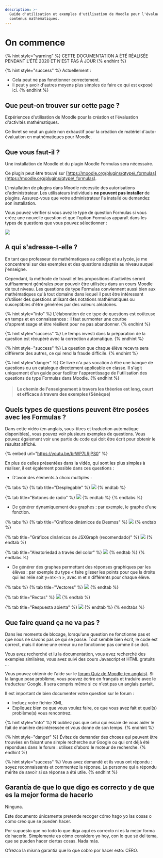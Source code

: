 ```yaml
---
description: >-
  Guide d'utilisation et exemples d'utilisation de Moodle pour l'évaluation de
  contenus mathématiques.
---
```


# On commence



{% hint style="warning" %}
CETTE DOCUMENTATION A ÉTÉ RÉALISÉE PENDANT L'ÉTÉ 2020 ET N'EST PAS À JOUR
{% endhint %}

{% hint style="success" %}
Actuellement :

* Cela peut ne pas fonctionner correctement.
* Il peut y avoir d'autres moyens plus simples de faire ce qui est exposé ici.
{% endhint %}

## Que peut-on trouver sur cette page ?

Expériences d'utilisation de Moodle pour la création et l'évaluation d'activités mathématiques.

Ce livret se veut un guide non exhaustif pour la création de matériel d'auto-évaluation en mathématiques pour Moodle.

## Que vous faut-il ?

Une installation de Moodle et du plugin Moodle Formulas sera nécessaire.

Ce plugin peut être trouvé sur [https://moodle.org/plugins/qtype\_formulas](https://moodle.org/plugins/qtype\_formulas).

L'installation de plugins dans Moodle nécessite des autorisations d'administrateur. Les utilisateurs individuels **ne peuvent pas installer** de plugins. Assurez-vous que votre administrateur l'a installé ou demandez son installation.

Vous pouvez vérifier si vous avez le type de question Formulas si vous créez une nouvelle question et que l'option Formulas apparaît dans les types de questions que vous pouvez sélectionner :

![](.gitbook/assets/pantallaconpregunta.png)

## A qui s'adresse-t-elle ?

En tant que professeur de mathématiques au collège et au lycée, je me concentrerai sur des exemples et des questions adaptés au niveau auquel j'enseigne.

Cependant, la méthode de travail et les propositions d'activités seront suffisamment générales pour pouvoir être utilisées dans un cours Moodle de tout niveau. Les questions de type Formulas conviennent aussi bien aux mathématiques qu'à tout domaine dans lequel il peut être intéressant d'utiliser des questions utilisant des notations mathématiques ou susceptibles d'être générées par des valeurs aléatoires.

{% hint style="info" %}
L'élaboration de ce type de questions est coûteuse en temps et en connaissances : il faut surmonter une courbe d'apprentissage et être résilient pour ne pas abandonner.
{% endhint %}

{% hint style="success" %}
Le temps investi dans la préparation de la question est récupéré avec la correction automatique.
{% endhint %}

{% hint style="success" %}
La question que chaque élève recevra sera différente des autres, ce qui rend la fraude difficile.
{% endhint %}

{% hint style="danger" %}
Ce livre n'a pas vocation à être une banque de questions ou un catalogue directement applicable en classe. Il s'agit uniquement d'un guide pour faciliter l'apprentissage de l'utilisation des questions de type Formulas dans Moodle.
{% endhint %}

> #### Le chemin de l'enseignement à travers les théories est long,  court et efficace à travers des exemples (Sénèque)

## Quels types de questions peuvent être posées avec les Formulas ?

Dans cette vidéo (en anglais, sous-titres et traduction automatique disponibles), vous pouvez voir plusieurs exemples de questions. Vous pouvez également voir une partie du code qui doit être écrit pour obtenir le résultat affiché.

{% embed url="https://youtu.be/brWP7LRjPS0" %}

En plus de celles présentées dans la vidéo, qui sont les plus simples à réaliser, il est également possible dans ces questions :

* D'avoir des éléments à choix multiples :

{% tabs %}
{% tab title="Desplegable" %}
![](<.gitbook/assets/image (28).png>)
{% endtab %}

{% tab title="Botones de radio" %}
![](<.gitbook/assets/image (4).png>)
{% endtab %}
{% endtabs %}

* De générer dynamiquement des graphes : par exemple, le graphe d'une fonction.

{% tabs %}
{% tab title="Gráficos dinámicos de Desmos" %}
![](<.gitbook/assets/image (11).png>)
{% endtab %}

{% tab title="Gráficos dinámicos de JSXGraph (recomendado)" %}
![](<.gitbook/assets/image (24).png>)
{% endtab %}

{% tab title="Aleatoriedad a través del color" %}
![](<.gitbook/assets/image (76).png>)
{% endtab %}
{% endtabs %}

* De générer des graphes permettant des réponses graphiques par les élèves : par exemple du type « faire glisser les points pour que la droite qui les relie soit y=mx+n », avec m et n différents pour chaque élève.

{% tabs %}
{% tab title="Vectores" %}
![](<.gitbook/assets/image (98).png>)
{% endtab %}

{% tab title="Rectas" %}
![](<.gitbook/assets/image (118).png>)
{% endtab %}

{% tab title="Respuesta abierta" %}
![](<.gitbook/assets/image (10).png>)
{% endtab %}
{% endtabs %}

## Que faire quand ça ne va pas ?

Dans les moments de blocage, lorsqu'une question ne fonctionne pas et que nous ne savons pas ce qui se passe. Tout semble bien écrit, le code est correct, mais il donne une erreur ou ne fonctionne pas comme il se doit.

Vous avez recherché et lu la documentation, vous avez recherché des exemples similaires, vous avez suivi des cours Javascript et HTML gratuits ...

Vous pouvez obtenir de l'aide sur le [forum Quiz de Moodle (en anglais)](https://moodle.org/mod/forum/view.php?id=737). Si la langue pose problème, vous pouvez écrire en français et traduire avec le traducteur Google. Il sera compris même si ce n'est pas un anglais parfait.

Il est important de bien documenter votre question sur le forum :

* Incluez votre fichier XML.
* Expliquez bien ce que vous voulez faire, ce que vous avez fait et quel(s) problème(s) vous rencontrez.

{% hint style="info" %}
N'oubliez pas que celui qui essaie de vous aider le fait de manière désintéressée et vous donne de son temps.
{% endhint %}

{% hint style="danger" %}
Évitez de demander des choses qui peuvent être trouvées en faisant une simple recherche sur Google ou qui ont déjà été répondues dans le forum : utilisez d'abord le moteur de recherche.
{% endhint %}

{% hint style="success" %}
Vous avez demandé et ils vous ont répondu : soyez reconnaissants et commentez la réponse. La personne qui a répondu mérite de savoir si sa réponse a été utile.
{% endhint %}

## Garantía de que lo que digo es correcto y de que es la mejor forma de hacerlo

Ninguna.

Este documento únicamente pretende recoger cómo hago yo las cosas o cómo creo que se pueden hacer.

Por supuesto que no todo lo que diga aquí es correcto ni es la mejor forma de hacerlo. Simplemente es cómo considero yo hoy, con lo que sé del tema, que se pueden hacer ciertas cosas. Nada más.

Ofrezco la misma garantía que lo que cobro por hacer esto: CERO.
